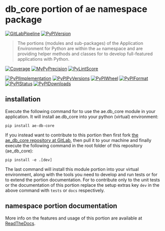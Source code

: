 <!--
  THIS FILE IS EXCLUSIVELY MAINTAINED IN THE NAMESPACE ROOT PACKAGE. CHANGES HAVE TO BE DONE THERE.
  All changes will be deployed automatically to all the portions of this namespace package.
-->
# db_core portion of ae namespace package

[![GitLabPipeline](https://img.shields.io/gitlab/pipeline/ae-group/ae_db_core/master?logo=python)](
    https://gitlab.com/ae-group/ae_db_core)
[![PyPIVersion](https://img.shields.io/pypi/v/ae_db_core)](
    https://pypi.org/project/ae-db-core/#history)

>The portions (modules and sub-packages) of the Application Environment for Python are within
the `ae` namespace and are providing helper methods and classes for to develop
full-featured applications with Python.

[![Coverage](https://ae-group.gitlab.io/ae_db_core/coverage.svg)](
    https://ae-group.gitlab.io/ae_db_core/coverage/ae_db_core_py.html)
[![MyPyPrecision](https://ae-group.gitlab.io/ae_db_core/mypy.svg)](
    https://ae-group.gitlab.io/ae_db_core/lineprecision.txt)
[![PyLintScore](https://ae-group.gitlab.io/ae_db_core/pylint.svg)](
    https://ae-group.gitlab.io/ae_db_core/pylint.log)

[![PyPIImplementation](https://img.shields.io/pypi/implementation/ae_db_core)](
    https://pypi.org/project/ae-db-core/)
[![PyPIPyVersions](https://img.shields.io/pypi/pyversions/ae_db_core)](
    https://pypi.org/project/ae-db-core/)
[![PyPIWheel](https://img.shields.io/pypi/wheel/ae_db_core)](
    https://pypi.org/project/ae-db-core/)
[![PyPIFormat](https://img.shields.io/pypi/format/ae_db_core)](
    https://pypi.org/project/ae-db-core/)
[![PyPIStatus](https://img.shields.io/pypi/status/ae_db_core)](
    https://libraries.io/pypi/ae-db-core)
[![PyPIDownloads](https://img.shields.io/pypi/dm/ae_db_core)](
    https://pypi.org/project/ae-db-core/#files)


## installation


Execute the following command for to use the ae.db_core module in your
application. It will install ae.db_core into your python (virtual) environment:
 
```shell script
pip install ae-db-core
```

If you instead want to contribute to this portion then first fork
[the ae_db_core repository at GitLab](https://gitlab.com/ae-group/ae_db_core "ae.db_core code repository"),
then pull it to your machine and finally execute the following command in the root folder
of this repository (ae_db_core):

```shell script
pip install -e .[dev]
```

The last command will install this module portion into your virtual environment, along with
the tools you need to develop and run tests or for to extend the portion documentation.
For to contribute only to the unit tests or the documentation of this portion replace
the setup extras key `dev` in the above command with `tests` or `docs` respectively.


## namespace portion documentation

More info on the features and usage of this portion are available at
[ReadTheDocs](https://ae.readthedocs.io/en/latest/_autosummary/ae.db_core.html#module-ae.db_core
"ae_db_core documentation").

<!-- Common files version 0.0.60 deployed version 0.1.12 (with 0.0.60)
     to https://gitlab.com/ae-group as ae_db_core module as well as
     to https://ae-group.gitlab.io with CI check results as well as
     to https://pypi.org/project/ae-db-core as namespace portion ae-db-core.
-->
